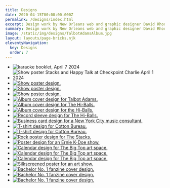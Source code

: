```yaml
---
title: Designs
date: 2020-04-15T00:00:00.000Z
permalink: /designs/index.html
excerpt: Design work by New Orleans web and graphic designer David Rhoden.
summary: Design work by New Orleans web and graphic designer David Rhoden.
image: /static/img/designs/TalbotAdamsAlbum.jpg
layout: layouts/page-bricks.njk
eleventyNavigation:
  key: Designs
  order: 7
---
```


- ![karaoke booklet, April 7 2024](/static/img/designs/karaoke-booklet-apr-7-2024.jpeg "karaoke cartoon booklet")
- ![Show poster Stacks and Happy Talk at Checkpoint Charlie April 1 2024](/static/img/designs/Stacks-HTB-checkpoints-apr-13-2024.jpeg "Stacks and Happy Talk at Checkpoint Charlie April 1 2024")
- [![Show poster design.](/static/img/designs/stacks-holy-diver-flyer-2-sq-jan-25-2024.png)](/static/img/designs/stacks-holy-diver-flyer-2-sq-jan-25-2024.png)
- [![Show poster design.](/static/img/designs/Sister-Street-Fest-2023-times.png)](/static/img/designs/Sister-Street-Fest-2023-times.png)
- [![Show poster design.](/static/img/designs/SisterStreetStage-Apr-17-2021.jpg)](/static/img/designs/SisterStreetStage-Apr-17-2021.jpg)
- [![Album cover design for Talbot Adams.](/static/img/designs/TalbotAdamsAlbum.jpg)](/static/img/designs/TalbotAdamsAlbum.jpg)
- [![Album cover design for The Hi-Balls.](/static/img/designs/tubecover.jpg)](/static/img/designs/tubecover.jpg)
- [![Album cover design for the Hi-Balls.](/static/img/designs/coverclr.jpg)](/static/img/designs/coverclr.jpg)
- [![Record sleeve design for The Hi-Balls.](/static/img/designs/record.gif)](/static/img/designs/record.gif)
- [![Business card design for a New York City music consultant.](/static/img/designs/rick-goetz-card.jpg)](/static/img/designs/rick-goetz-card.jpg)
- [![T-shirt design for Cotton Bureau.](/static/img/designs/redwomens.jpg)](/static/img/designs/redwomens.jpg)
- [![T-shirt design for Cotton Bureau.](/static/img/designs/Bottle-CapTeeTurquoise.jpg)](/static/img/designs/Bottle-CapTeeTurquoise.jpg)
- [![Rock poster design for The Stacks.](/static/img/rock/stacks/stacks-flyer-sutures-oct-8-2004.jpg)](/static/img/rock/stacks/stacks-flyer-sutures-oct-8-2004.jpg)
- [![Poster design for an Ernie K-Doe show.](/static/img/designs/KDOE2CSL.gif)](/static/img/designs/KDOE2CSL.gif)
- [![Calendar design for The Big Top art space.](/static/img/designs/3rcp-ad-aug-2-2007.jpg)](/static/img/designs/3rcp-ad-aug-2-2007.jpg)
- [![Calendar design for The Big Top art space.](/static/img/designs/3rcp-ad-2nd-aug-8-2005.png)](/static/img/designs/3rcp-ad-2nd-aug-8-2005.png)
- [![Calendar design for The Big Top art space.](/static/img/designs/3rcp-ad-may-1-2008.jpg)](/static/img/designs/3rcp-ad-may-1-2008.jpg)
- [![Silkscreened poster for an art show.](/static/img/designs/offwhite-linen-night-aug-7-2004.jpg)](/static/img/designs/offwhite-linen-night-aug-7-2004.jpg)
- [![Bachelor No. 1 fanzine cover design.](/static/img/designs/bachelor-no1-no1.jpg)](/static/img/designs/bachelor-no1-no1.jpg)
- [![Bachelor No. 1 fanzine cover design.](/static/img/designs/bachelor-no1-no2.jpg)](/static/img/designs/bachelor-no1-no2.jpg)
- [![Bachelor No. 1 fanzine cover design.](/static/img/designs/bachelor-no1-no3.jpg)](/static/img/designs/bachelor-no1-no3.jpg)
